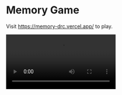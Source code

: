 # Memory Game

Visit https://memory-drc.vercel.app/ to play.

<video controls src="src/assets/memory.mp4" title="Title"></video>
